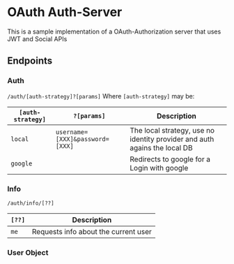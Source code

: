 # OAuth Auth-Server
This is a sample implementation of a OAuth-Authorization
server that uses JWT and Social APIs

## Endpoints
### Auth
`/auth/[auth-strategy]?[params]`
Where `[auth-strategy]` may be:

|`[auth-strategy]`|`?[params]`|Description|
|---|---|---|
|`local`|`username=[XXX]&password=[XXX]`|The local strategy, use no identity provider and auth agains the local DB|
|`google`| |Redirects to google for a Login with google|

### Info
`/auth/info/[??]`

|`[??]`|Description|
|---|---|
|`me`|Requests info about the current user|

### User Object
```json

```